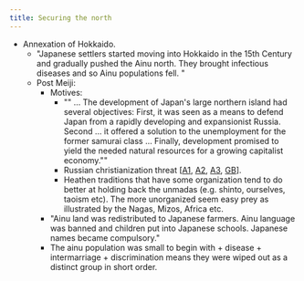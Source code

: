 ```yaml
---
title: Securing the north
---
```

  

- Annexation of Hokkaido.
    - "Japanese settlers started moving into Hokkaido in the 15th Century and gradually pushed the Ainu north. They brought infectious diseases and so Ainu populations fell. "
    - Post Meiji: 
        - Motives: 
            - "" … The development of Japan's large northern island had several objectives: First, it was seen as a means to defend Japan from a rapidly developing and expansionist Russia. Second … it offered a solution to the unemployment for the former samurai class … Finally, development promised to yield the needed natural resources for a growing capitalist economy.""
            - Russian christianization threat \[[A1](http://i.imgur.com/whUzAwA.jpg), [A2](http://i.imgur.com/Jcb2gWC.jpg), [A3](http://i.imgur.com/o9N3OhW.jpg), [GB](https://books.google.ca/books?id=693IrDhcT8sC&pg=PA134&dq=on+uruppu+mogami&hl=en&sa=X&ved=0CCYQ6AEwAGoVChMI8dy1l4jWxwIVyn6SCh0zIQyh#v=onepage&q=on%20uruppu%20mogami&f=false)\].
            - Heathen traditions that have some organization tend to do better at holding back the unmadas (e.g. shinto, ourselves, taoism etc). The more unorganized seem easy prey as illustrated by the Nagas, Mizos, Africa etc.
        - "Ainu land was redistributed to Japanese farmers. Ainu language was banned and children put into Japanese schools. Japanese names became compulsory."
        - The ainu population was small to begin with + disease + intermarriage + discrimination means they were wiped out as a distinct group in short order.